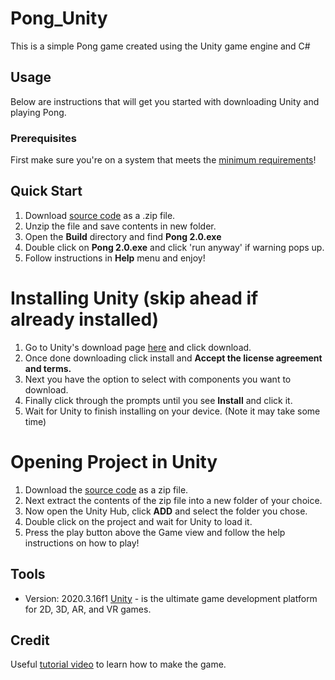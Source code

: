# Pong_Unity
This is a simple Pong game created using the Unity game engine and C#

## Usage
Below are instructions that will get you started with downloading Unity and playing Pong. 

### Prerequisites
First make sure you're on a system that meets the [minimum requirements](https://docs.unity3d.com/Manual/system-requirements.html)!

## Quick Start
1. Download [source code](https://github.com/cyberbush/Pong_Unity) as a .zip file.
2. Unzip the file and save contents in new folder.
3. Open the **Build** directory and find **Pong 2.0.exe**
4. Double click on **Pong 2.0.exe** and click 'run anyway' if warning pops up.
5. Follow instructions in **Help** menu and enjoy!

# Installing Unity (skip ahead if already installed)
1. Go to Unity's download page [here](https://unity3d.com/get-unity/download) and click download. 
2. Once done downloading click install and **Accept the license agreement and terms.**
3. Next you have the option to select with components you want to download.
4. Finally click through the prompts until you see **Install** and click it.
5. Wait for Unity to finish installing on your device. (Note it may take some time)

# Opening Project in Unity
1. Download the [source code](https://github.com/cyberbush/Pong_Unity) as a zip file.
2. Next extract the contents of the zip file into a new folder of your choice.
3. Now open the Unity Hub, click **ADD** and select the folder you chose. 
4. Double click on the project and wait for Unity to load it.
5. Press the play button above the Game view and follow the help instructions on how to play!

## Tools
* Version: 2020.3.16f1 [Unity](https://unity.com/) - is the ultimate game development platform for 2D, 3D, AR, and VR games.

## Credit
Useful [tutorial video](https://www.youtube.com/watch?v=AcpaYq0ihaM&list=LL&index=2) to learn how to make the game.  
